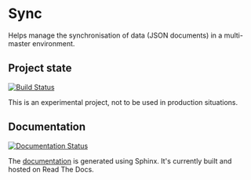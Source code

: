# Sync

Helps manage the synchronisation of data (JSON documents) in a multi-master environment.

## Project state

[![Build Status](https://travis-ci.org/jim8786453/sync.svg?branch=master)](https://travis-ci.org/jim8786453/sync)

This is an experimental project, not to be used in production situations.

## Documentation

[![Documentation Status](https://readthedocs.org/projects/py-sync/badge/?version=latest)](http://py-sync.readthedocs.io/en/latest/?badge=latest)

The [documentation](http://py-sync.readthedocs.io/en/latest/?) is generated using Sphinx. It's currently built and hosted on Read The Docs.

